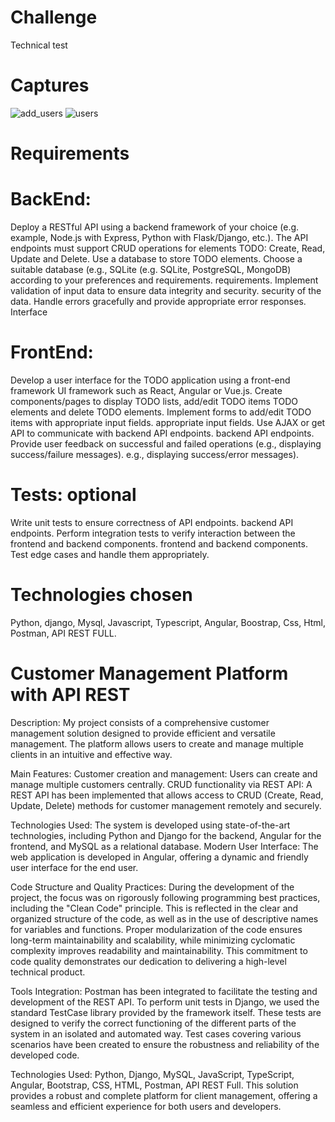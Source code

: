 # Challenge

Technical test

# Captures
![add_users](https://github.com/BraianTroncoso/challenge/assets/95662710/49bde402-6679-48bc-b400-9cb18a93557f)
![users](https://github.com/BraianTroncoso/challenge/assets/95662710/8b411b36-df61-4d0b-bc5b-b4f0047c9b26)


# Requirements

# BackEnd:

Deploy a RESTful API using a backend framework of your choice (e.g.
example, Node.js with Express, Python with Flask/Django, etc.).
The API endpoints must support CRUD operations for elements
TODO: Create, Read, Update and Delete.
Use a database to store TODO elements. Choose a suitable database (e.g., SQLite
(e.g. SQLite, PostgreSQL, MongoDB) according to your preferences and requirements.
requirements.
Implement validation of input data to ensure data integrity and security.
security of the data.
Handle errors gracefully and provide appropriate error responses.
Interface
 
# FrontEnd:

Develop a user interface for the TODO application using a front-end framework
UI framework such as React, Angular or Vue.js.
Create components/pages to display TODO lists, add/edit TODO items
TODO elements and delete TODO elements.
Implement forms to add/edit TODO items with appropriate input fields.
appropriate input fields.
Use AJAX or get API to communicate with backend API endpoints.
backend API endpoints.
Provide user feedback on successful and failed operations (e.g., displaying success/failure messages).
e.g., displaying success/error messages).

# Tests: optional

Write unit tests to ensure correctness of API endpoints.
backend API endpoints.
Perform integration tests to verify interaction between the frontend and backend components.
frontend and backend components.
Test edge cases and handle them appropriately.


# Technologies chosen

Python, django, Mysql, Javascript, Typescript, Angular, Boostrap, Css, Html, Postman, API REST FULL.

# Customer Management Platform with API REST

Description:
My project consists of a comprehensive customer management solution designed to provide efficient and versatile management.
The platform allows users to create and manage multiple clients in an intuitive and effective way.

Main Features:
Customer creation and management: Users can create and manage multiple customers centrally.
CRUD functionality via REST API: A REST API has been implemented that allows access to CRUD (Create, Read, Update, Delete) methods for customer management remotely and securely.

Technologies Used: The system is developed using state-of-the-art technologies, including Python and Django for the backend, Angular for the frontend, and MySQL as a relational database.
Modern User Interface: The web application is developed in Angular, offering a dynamic and friendly user interface for the end user.

Code Structure and Quality Practices: During the development of the project, the focus was on rigorously following programming best practices, including the "Clean Code" principle.
This is reflected in the clear and organized structure of the code, as well as in the use of descriptive names for variables and functions.
Proper modularization of the code ensures long-term maintainability and scalability, while minimizing cyclomatic complexity improves readability and maintainability.
This commitment to code quality demonstrates our dedication to delivering a high-level technical product.

Tools Integration: Postman has been integrated to facilitate the testing and development of the REST API.
To perform unit tests in Django, we used the standard TestCase library provided by the framework itself. 
These tests are designed to verify the correct functioning of the different parts of the system in an isolated and automated way.
Test cases covering various scenarios have been created to ensure the robustness and reliability of the developed code.

Technologies Used: Python, Django, MySQL, JavaScript, TypeScript, Angular, Bootstrap, CSS, HTML, Postman, API REST Full.
This solution provides a robust and complete platform for client management, offering a seamless and efficient experience for both users and developers.

